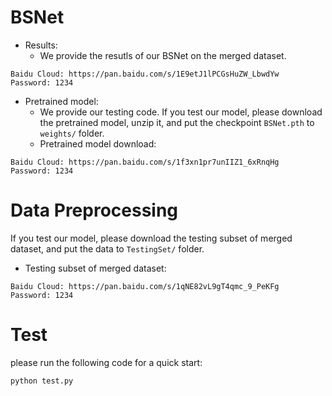 # BSNet
* Results:
  - We provide the resutls of our BSNet on the merged dataset. 
```
Baidu Cloud: https://pan.baidu.com/s/1E9etJ1lPCGsHuZW_LbwdYw  Password: 1234
```
* Pretrained model:
  - We provide our testing code. If you test our model, please download the pretrained model, unzip it, and put the checkpoint `BSNet.pth` to `weights/` folder.
  - Pretrained model download:
```
Baidu Cloud: https://pan.baidu.com/s/1f3xn1pr7unIIZ1_6xRnqHg  Password: 1234
```

# Data Preprocessing
If you test our model, please download the testing subset of merged dataset, and put the data to `TestingSet/` folder.
* Testing subset of merged dataset:
```
Baidu Cloud: https://pan.baidu.com/s/1qNE82vL9gT4qmc_9_PeKFg  Password: 1234
```

# Test
please run the following code for a quick start:
```
python test.py
```

